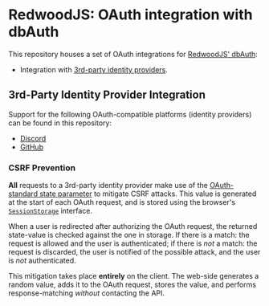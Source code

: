 # RedwoodJS: OAuth integration with dbAuth

This repository houses a set of OAuth integrations for [RedwoodJS' dbAuth](https://redwoodjs.com/docs/authentication#self-hosted-auth-installation-and-setup):

* Integration with [3rd-party identity providers](#3rd-party-identity-provider-integration).

## 3rd-Party Identity Provider Integration

Support for the following OAuth-compatible platforms (identity providers) can be found in this repository:

* [Discord](https://discord.com/developers/docs/topics/oauth2#oauth2)
* [GitHub](https://docs.github.com/en/developers/apps/building-oauth-apps/authorizing-oauth-apps#web-application-flow)

### CSRF Prevention

**All** requests to a 3rd-party identity provider make use of the [OAuth-standard state parameter](https://auth0.com/docs/configure/attack-protection/state-parameters) to mitigate CSRF attacks. This value is generated at the start of each OAuth request, and is stored using the browser's [`SessionStorage`](https://developer.mozilla.org/en-US/docs/Web/API/Window/sessionStorage) interface.

When a user is redirected after authorizing the OAuth request, the returned state-value is checked against the one in storage. If there is a match: the request is allowed and the user is authenticated; if there is *not* a match: the request is discarded, the user is notified of the possible attack, and the user is *not* authenticated.

This mitigation takes place **entirely** on the client. The web-side generates a random value, adds it to the OAuth request, stores the value, and performs response-matching *without* contacting the API.
